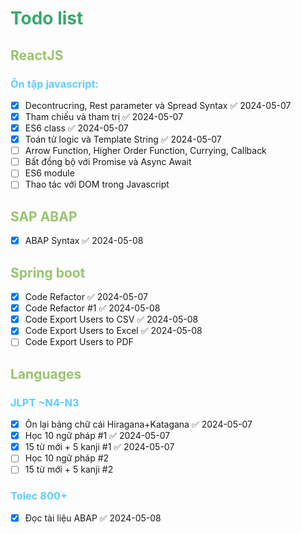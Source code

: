 # <span style="color:#36aa6d">Todo list </span>
## <span style="color:#99c46f">ReactJS</span>
### <span style="color:#5dceff">Ôn tập javascript:</span>
- [x] Decontrucring, Rest parameter và Spread Syntax ✅ 2024-05-07
- [x] Tham chiếu và tham trị ✅ 2024-05-07
- [x] ES6 class ✅ 2024-05-07
- [x] Toán tử logic và Template String ✅ 2024-05-07
- [ ] Arrow Function, Higher Order Function, Currying, Callback
- [ ] Bất đồng bộ với Promise và Async Await
- [ ] ES6 module
- [ ] Thao tác với DOM trong Javascript
## <span style="color:#99c46f">SAP ABAP</span>
- [x] ABAP Syntax ✅ 2024-05-08
## <span style="color:#99c46f">Spring boot</span>
- [x] Code Refactor ✅ 2024-05-07
- [x] Code Refactor #1 ✅ 2024-05-08
- [x] Code Export Users to CSV ✅ 2024-05-08
- [x] Code Export Users to Excel ✅ 2024-05-08
- [ ] Code Export Users to PDF

## <span style="color:#99c46f">Languages</span> 
### <span style="color:#5dceff">JLPT ~N4-N3</span>
- [x] Ôn lại bảng chữ cái Hiragana+Katagana ✅ 2024-05-07
- [x] Học 10 ngữ pháp #1 ✅ 2024-05-07
- [x] 15 từ mới + 5 kanji #1 ✅ 2024-05-07
- [ ] Học 10 ngữ pháp #2
- [ ] 15 từ mới + 5 kanji #2

### <span style="color:#5dceff">Toiec 800+</span>
- [x] Đọc tài liệu ABAP ✅ 2024-05-08


